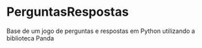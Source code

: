 # PerguntasRespostas
Base de um jogo de perguntas e respostas em Python utilizando a biblioteca Panda
